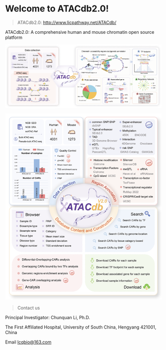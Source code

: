 # Welcome to ATACdb2.0!

> ATACdb2.0: http://www.licpathway.net/ATACdb/


ATACdb2.0: A comprehensive human and mouse chromatin open source platform


![overview.png](/img/overview.png)

![structure.png](/img/structure.png)

> Contact us

Principal Investigator: Chunquan Li, Ph.D.

The First Affiliated Hospital, University of South China, Hengyang 421001, China

Email lcqbio@163.com
